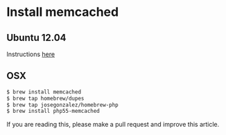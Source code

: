 Install memcached
============

## Ubuntu 12.04

Instructions [here](https://www.digitalocean.com/community/articles/how-to-install-and-use-memcache-on-ubuntu-12-04)

## OSX

```sh
$ brew install memcached
$ brew tap homebrew/dupes
$ brew tap josegonzalez/homebrew-php
$ brew install php55-memcached
```

If you are reading this, please make a pull request and improve this article.
